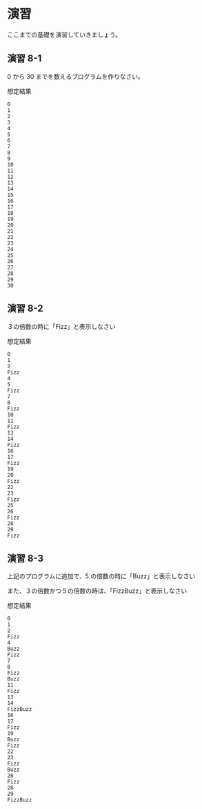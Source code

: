 # 演習

ここまでの基礎を演習していきましょう。

## 演習 8-1

0 から 30 までを数えるプログラムを作りなさい。

想定結果

```
0
1
2
3
4
5
6
7
8
9
10
11
12
13
14
15
16
17
18
19
20
21
22
23
24
25
26
27
28
29
30
```

## 演習 8-2

３の倍数の時に「Fizz」と表示しなさい

想定結果

```
0
1
2
Fizz
4
5
Fizz
7
8
Fizz
10
11
Fizz
13
14
Fizz
16
17
Fizz
19
20
Fizz
22
23
Fizz
25
26
Fizz
28
29
Fizz
```

## 演習 8-3

上記のプログラムに追加で、5 の倍数の時に「Buzz」と表示しなさい

また、３の倍数かつ５の倍数の時は、「FizzBuzz」と表示しなさい

想定結果

```
0
1
2
Fizz
4
Buzz
Fizz
7
8
Fizz
Buzz
11
Fizz
13
14
FizzBuzz
16
17
Fizz
19
Buzz
Fizz
22
23
Fizz
Buzz
26
Fizz
28
29
FizzBuzz
```
